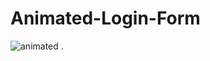 # Animated-Login-Form
![animated](https://user-images.githubusercontent.com/48913682/95078315-d89b7200-070c-11eb-8135-fed2c11c571d.PNG)
.
